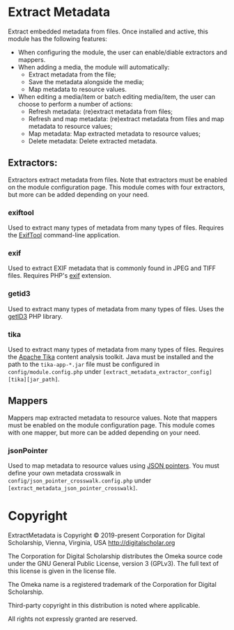 # Extract Metadata

Extract embedded metadata from files. Once installed and active, this module has
the following features:

- When configuring the module, the user can enable/diable extractors and mappers.
- When adding a media, the module will automatically:
    - Extract metadata from the file;
    - Save the metadata alongside the media;
    - Map metadata to resource values.
- When editing a media/item or batch editing media/item, the user can choose to
  perform a number of actions:
    - Refresh metadata: (re)extract metadata from files;
    - Refresh and map metadata: (re)extract metadata from files and map metadata to resource values;
    - Map metadata: Map extracted metadata to resource values;
    - Delete metadata: Delete extracted metadata.

## Extractors:

Extractors extract metadata from files. Note that extractors must be enabled on
the module configuration page. This module comes with four extractors, but more
can be added depending on your need.

### exiftool

Used to extract many types of metadata from many types of files. Requires the
[ExifTool](https://exiftool.org/) command-line application.

### exif

Used to extract EXIF metadata that is commonly found in JPEG and TIFF files. Requires
PHP's [exif](https://www.php.net/manual/en/book.exif.php) extension.

### getid3

Used to extract many types of metadata from many types of files. Uses the
[getID3](https://github.com/JamesHeinrich/getID3) PHP library.

### tika

Used to extract many types of metadata from many types of files. Requires the
[Apache Tika](https://tika.apache.org/) content analysis toolkit. Java must be installed
and the path to the `tika-app-*.jar` file must be configured in `config/module.config.php`
under `[extract_metadata_extractor_config][tika][jar_path]`.

## Mappers

Mappers map extracted metadata to resource values. Note that mappers must be enabled
on the module configuration page. This module comes with one mapper, but more can
be added depending on your need.

### jsonPointer

Used to map metadata to resource values using [JSON pointers](https://datatracker.ietf.org/doc/html/rfc6901).
You must define your own metadata crosswalk in `config/json_pointer_crosswalk.config.php` under
`[extract_metadata_json_pointer_crosswalk]`.

# Copyright

ExtractMetadata is Copyright © 2019-present Corporation for Digital Scholarship,
Vienna, Virginia, USA http://digitalscholar.org

The Corporation for Digital Scholarship distributes the Omeka source code
under the GNU General Public License, version 3 (GPLv3). The full text
of this license is given in the license file.

The Omeka name is a registered trademark of the Corporation for Digital Scholarship.

Third-party copyright in this distribution is noted where applicable.

All rights not expressly granted are reserved.
